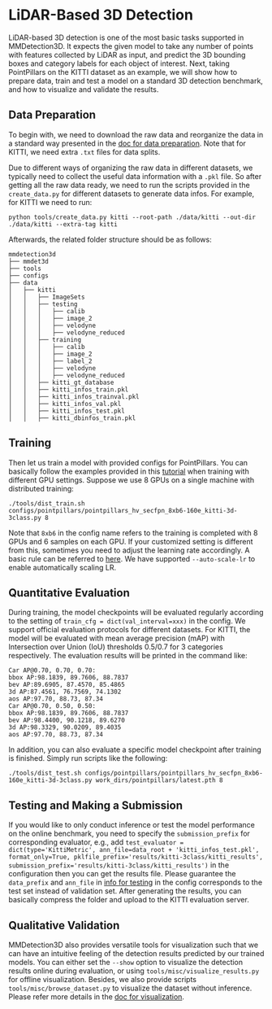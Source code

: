 # LiDAR-Based 3D Detection

LiDAR-based 3D detection is one of the most basic tasks supported in MMDetection3D.
It expects the given model to take any number of points with features collected by LiDAR as input, and predict the 3D bounding boxes and category labels for each object of interest.
Next, taking PointPillars on the KITTI dataset as an example, we will show how to prepare data, train and test a model on a standard 3D detection benchmark, and how to visualize and validate the results.

## Data Preparation

To begin with, we need to download the raw data and reorganize the data in a standard way presented in the [doc for data preparation](https://mmdetection3d.readthedocs.io/en/dev-1.x/user_guides/dataset_prepare.html).
Note that for KITTI, we need extra `.txt` files for data splits.

Due to different ways of organizing the raw data in different datasets, we typically need to collect the useful data information with a `.pkl` file.
So after getting all the raw data ready, we need to run the scripts provided in the `create_data.py` for different datasets to generate data infos.
For example, for KITTI we need to run:

```shell
python tools/create_data.py kitti --root-path ./data/kitti --out-dir ./data/kitti --extra-tag kitti
```

Afterwards, the related folder structure should be as follows:

```
mmdetection3d
├── mmdet3d
├── tools
├── configs
├── data
│   ├── kitti
│   │   ├── ImageSets
│   │   ├── testing
│   │   │   ├── calib
│   │   │   ├── image_2
│   │   │   ├── velodyne
│   │   │   ├── velodyne_reduced
│   │   ├── training
│   │   │   ├── calib
│   │   │   ├── image_2
│   │   │   ├── label_2
│   │   │   ├── velodyne
│   │   │   ├── velodyne_reduced
│   │   ├── kitti_gt_database
│   │   ├── kitti_infos_train.pkl
│   │   ├── kitti_infos_trainval.pkl
│   │   ├── kitti_infos_val.pkl
│   │   ├── kitti_infos_test.pkl
│   │   ├── kitti_dbinfos_train.pkl
```

## Training

Then let us train a model with provided configs for PointPillars.
You can basically follow the examples provided in this [tutorial](https://mmdetection3d.readthedocs.io/en/dev-1.x/user_guides/train_test.html) when training with different GPU settings.
Suppose we use 8 GPUs on a single machine with distributed training:

```shell
./tools/dist_train.sh configs/pointpillars/pointpillars_hv_secfpn_8xb6-160e_kitti-3d-3class.py 8
```

Note that `8xb6` in the config name refers to the training is completed with 8 GPUs and 6 samples on each GPU.
If your customized setting is different from this, sometimes you need to adjust the learning rate accordingly.
A basic rule can be referred to [here](https://arxiv.org/abs/1706.02677). We have supported `--auto-scale-lr` to
enable automatically scaling LR.

## Quantitative Evaluation

During training, the model checkpoints will be evaluated regularly according to the setting of `train_cfg = dict(val_interval=xxx)` in the config.
We support official evaluation protocols for different datasets.
For KITTI, the model will be evaluated with mean average precision (mAP) with Intersection over Union (IoU) thresholds 0.5/0.7 for 3 categories respectively.
The evaluation results will be printed in the command like:

```
Car AP@0.70, 0.70, 0.70:
bbox AP:98.1839, 89.7606, 88.7837
bev AP:89.6905, 87.4570, 85.4865
3d AP:87.4561, 76.7569, 74.1302
aos AP:97.70, 88.73, 87.34
Car AP@0.70, 0.50, 0.50:
bbox AP:98.1839, 89.7606, 88.7837
bev AP:98.4400, 90.1218, 89.6270
3d AP:98.3329, 90.0209, 89.4035
aos AP:97.70, 88.73, 87.34
```

In addition, you can also evaluate a specific model checkpoint after training is finished. Simply run scripts like the following:

```shell
./tools/dist_test.sh configs/pointpillars/pointpillars_hv_secfpn_8xb6-160e_kitti-3d-3class.py work_dirs/pointpillars/latest.pth 8
```

## Testing and Making a Submission

If you would like to only conduct inference or test the model performance on the online benchmark,
you need to specify the `submission_prefix` for corresponding evaluator,
e.g., add `test_evaluator = dict(type='KittiMetric', ann_file=data_root + 'kitti_infos_test.pkl', format_only=True, pklfile_prefix='results/kitti-3class/kitti_results', submission_prefix='results/kitti-3class/kitti_results')` in the configuration then you can get the results file.
Please guarantee the `data_prefix` and `ann_file` in [info for testing](https://github.com/open-mmlab/mmdetection3d/blob/dev-1.x/configs/_base_/datasets/kitti-3d-3class.py#L117) in the config corresponds to the test set instead of validation set.
After generating the results, you can basically compress the folder and upload to the KITTI evaluation server.

## Qualitative Validation

MMDetection3D also provides versatile tools for visualization such that we can have an intuitive feeling of the detection results predicted by our trained models.
You can either set the `--show` option to visualize the detection results online during evaluation,
or using `tools/misc/visualize_results.py` for offline visualization.
Besides, we also provide scripts `tools/misc/browse_dataset.py` to visualize the dataset without inference.
Please refer more details in the [doc for visualization](https://mmdetection3d.readthedocs.io/en/dev-1.x/user_guides/visualization.html).
